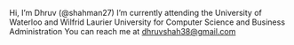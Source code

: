 Hi, I’m Dhruv (@shahman27)
I’m currently attending the University of Waterloo and Wilfrid Laurier University for Computer Science and Business Administration
You can reach me at dhruvshah38@gmail.com

<!---
shahman27/shahman27 is a ✨ special ✨ repository because its `README.md` (this file) appears on your GitHub profile.
You can click the Preview link to take a look at your changes.
--->
